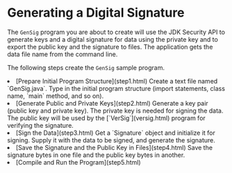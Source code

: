 
# Generating a Digital Signature

The `GenSig` program you are about to create will use the JDK Security API to generate keys and a digital signature for data using the private key and to export the public key and the signature to files. The application gets the data file name from the command line.

The following steps create the `GenSig` sample program.

<li>
[Prepare Initial Program Structure](step1.html)
Create a text file named `GenSig.java`. Type in the initial program structure (import statements, class name, `main` method, and so on).
</li>
<li>
[Generate Public and Private Keys](step2.html)
Generate a key pair (public key and private key). The private key is needed for signing the data. The public key will be used by the [`VerSig`](versig.html) program for verifying the signature.
</li>
<li>
[Sign the Data](step3.html)
Get a `Signature` object and initialize it for signing. Supply it with the data to be signed, and generate the signature.
</li>
<li>
[Save the Signature and the Public Key in Files](step4.html)
Save the signature bytes in one file and the public key bytes in another.
</li>
<li>
[Compile and Run the Program](step5.html)
</li>

